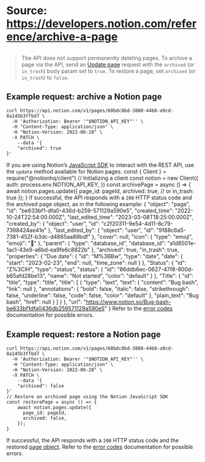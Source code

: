 # Source: https://developers.notion.com/reference/archive-a-page

> ##
>
> The API does not support permanently deleting pages.
To archive a page via the API, send an [Update page](/reference/patch-page) request with the `archived` (or `in_trash`) body param set to `true`. To restore a page, set `archived` (or `in_trash`) to `false`.
## Example request: archive a Notion page
    curl https://api.notion.com/v1/pages/60bdc8bd-3880-44b8-a9cd-8a145b3ffbd7 \
      -H 'Authorization: Bearer '"$NOTION_API_KEY"'' \
      -H "Content-Type: application/json" \
      -H "Notion-Version: 2022-06-28" \
      -X PATCH \
        --data '{
        "archived": true
    }'
If you are using Notion’s [JavaScript SDK](https://github.com/makenotion/notion-sdk-js) to interact with the REST API, use the `update` method available for Notion pages.
    const { Client } = require("@notionhq/client")
    // Initializing a client
    const notion = new Client({
        auth: process.env.NOTION_API_KEY,
    })
    const archivePage = async () => {
        await notion.pages.update({
          page_id: pageId,
          archived: true, // or in_trash: true
        });
    }
If successful, the API responds with a `200` HTTP status code and the archived page object, as in the following example:
    {
        "object": "page",
        "id": "be633bf1-dfa0-436d-b259-571129a590e5",
        "created_time": "2022-10-24T22:54:00.000Z",
        "last_edited_time": "2023-03-08T18:25:00.000Z",
        "created_by": {
            "object": "user",
            "id": "c2f20311-9e54-4d11-8c79-7398424ae41e"
        },
        "last_edited_by": {
            "object": "user",
            "id": "9188c6a5-7381-452f-b3dc-d4865aa89bdf"
        },
        "cover": null,
        "icon": {
            "type": "emoji",
            "emoji": "🐞"
        },
        "parent": {
            "type": "database_id",
            "database_id": "a1d8501e-1ac1-43e9-a6bd-ea9fe6c8822b"
        },
        "archived": true,
        "in_trash": true,
        "properties": {
            "Due date": {
                "id": "M%3BBw",
                "type": "date",
                "date": {
                    "start": "2023-02-23",
                    "end": null,
                    "time_zone": null
                }
            },
            "Status": {
                "id": "Z%3ClH",
                "type": "status",
                "status": {
                    "id": "86ddb6ec-0627-47f8-800d-b65afd28be13",
                    "name": "Not started",
                    "color": "default"
                }
            },
            "Title": {
                "id": "title",
                "type": "title",
                "title": [
                    {
                        "type": "text",
                        "text": {
                            "content": "Bug bash",
                            "link": null
                        },
                        "annotations": {
                            "bold": false,
                            "italic": false,
                            "strikethrough": false,
                            "underline": false,
                            "code": false,
                            "color": "default"
                        },
                        "plain_text": "Bug bash",
                        "href": null
                    }
                ]
            }
        },
        "url": "https://www.notion.so/Bug-bash-be633bf1dfa0436db259571129a590e5"
    }
Refer to the [error codes](/reference/status-codes#error-codes) documentation for possible errors.
## Example request: restore a Notion page
    curl https://api.notion.com/v1/pages/60bdc8bd-3880-44b8-a9cd-8a145b3ffbd7 \
      -H 'Authorization: Bearer '"$NOTION_API_KEY"'' \
      -H "Content-Type: application/json" \
      -H "Notion-Version: 2022-06-28" \
      -X PATCH \
        --data '{
        "archived": false
    }'
    // Restore an archived page using the Notion JavaScript SDK
    const restorePage = async () => {
        await notion.pages.update({
          page_id: pageId,
          archived: false,
        });
    }
If successful, the API responds with a `200` HTTP status code and the restored [page object](/reference/page). Refer to the [error codes](/reference/status-codes#error-codes) documentation for possible errors.